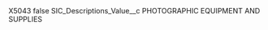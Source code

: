 <?xml version="1.0" encoding="UTF-8"?>
<CustomMetadata xmlns="http://soap.sforce.com/2006/04/metadata" xmlns:xsi="http://www.w3.org/2001/XMLSchema-instance" xmlns:xsd="http://www.w3.org/2001/XMLSchema">
    <label>X5043</label>
    <protected>false</protected>
    <values>
        <field>SIC_Descriptions_Value__c</field>
        <value xsi:type="xsd:string">PHOTOGRAPHIC EQUIPMENT AND SUPPLIES</value>
    </values>
</CustomMetadata>
